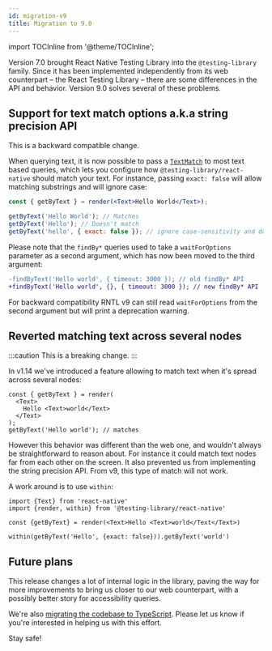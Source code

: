 ```yaml
---
id: migration-v9
title: Migration to 9.0
---
```


import TOCInline from '@theme/TOCInline';

Version 7.0 brought React Native Testing Library into the `@testing-library` family. Since it has been implemented independently from its web counterpart – the React Testing Library – there are some differences in the API and behavior. Version 9.0 solves several of these problems.

<TOCInline toc={toc} />

## Support for text match options a.k.a string precision API

This is a backward compatible change.

When querying text, it is now possible to pass a [`TextMatch`](https://callstack.github.io/react-native-testing-library/docs/api-queries/#textmatch) to most text based queries, which lets you configure how `@testing-library/react-native` should match your text. For instance, passing `exact: false` will allow matching substrings and will ignore case:

```jsx
const { getByText } = render(<Text>Hello World</Text>);

getByText('Hello World'); // Matches
getByText('Hello'); // Doesn't match
getByText('hello', { exact: false }); // ignore case-sensitivity and does partial matching
```

Please note that the `findBy*` queries used to take a `waitForOptions` parameter as a second argument, which has now been moved to the third argument:

```diff
-findByText('Hello world', { timeout: 3000 }); // old findBy* API
+findByText('Hello world', {}, { timeout: 3000 }); // new findBy* API
```

For backward compatibility RNTL v9 can still read `waitForOptions` from the second argument but will print a deprecation warning.

## Reverted matching text across several nodes

:::caution
This is a breaking change.
:::

In v1.14 we've introduced a feature allowing to match text when it's spread across several nodes:

```tsx
const { getByText } = render(
  <Text>
    Hello <Text>world</Text>
  </Text>
);
getByText('Hello world'); // matches
```

However this behavior was different than the web one, and wouldn't always be straightforward to reason about. For instance it could match text nodes far from each other on the screen. It also prevented us from implementing the string precision API. From v9, this type of match will not work.

A work around is to use `within`:

```tsx
import {Text} from 'react-native'
import {render, within} from '@testing-library/react-native'

const {getByText} = render(<Text>Hello <Text>world</Text</Text>)

within(getByText('Hello', {exact: false})).getByText('world')
```

## Future plans

This release changes a lot of internal logic in the library, paving the way for more improvements to bring us closer to our web counterpart, with a possibly better story for accessibility queries.

We're also [migrating the codebase to TypeScript](https://github.com/callstack/react-native-testing-library/issues/877). Please let us know if you're interested in helping us with this effort.

Stay safe!
